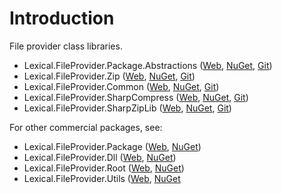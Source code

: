 ﻿# Introduction
File provider class libraries.
* Lexical.FileProvider.Package.Abstractions ([Web](http://lexical.fi/FileProvider/docs/Package/index.html), [NuGet](https://www.nuget.org/packages/Lexical.FileProvider.Package.Abstractions/), [Git](https://github.com/tagcode/Lexical.FileProvider/Lexical.FileProvider.Package.Abstractions/))
* Lexical.FileProvider.Zip ([Web](http://lexical.fi/FileProvider/docs/Zip/index.html), [NuGet](https://www.nuget.org/packages/Lexical.FileProvider.Zip/), [Git](https://github.com/tagcode/Lexical.FileProvider/Lexical.FileProvider.Zip/))
* Lexical.FileProvider.Common ([Web](http://lexical.fi/FileProvider/docs/Common/index.html), [NuGet](https://www.nuget.org/packages/Lexical.FileProvider.Common/), [Git](https://github.com/tagcode/Lexical.FileProvider/Lexical.FileProvider.Common/))
* Lexical.FileProvider.SharpCompress ([Web](http://lexical.fi/FileProvider/docs/SharpCompress/index.html), [NuGet](https://www.nuget.org/packages/Lexical.FileProvider.SharpCompress/), [Git](https://github.com/tagcode/Lexical.FileProvider/Lexical.FileProvider.SharpCompress/))
* Lexical.FileProvider.SharpZipLib ([Web](http://lexical.fi/FileProvider/docs/SharpZipLib/index.html), [NuGet](https://www.nuget.org/packages/Lexical.FileProvider.SharpZipLib/), [Git](https://github.com/tagcode/Lexical.FileProvider/Lexical.FileProvider.SharpZipLib/))

For other commercial packages, see:
* Lexical.FileProvider.Package ([Web](http://lexical.fi/sdk/FileProvider/docs/Package/index.html), [NuGet](https://www.nuget.org/packages/Lexical.FileProvider.Package/))
* Lexical.FileProvider.Dll ([Web](http://lexical.fi/sdk/FileProvider/docs/Dll/index.html), [NuGet](https://www.nuget.org/packages/Lexical.FileProvider.Dll/))
* Lexical.FileProvider.Root ([Web](http://lexical.fi/sdk/FileProvider/docs/root/index.html), [NuGet](https://www.nuget.org/packages/Lexical.FileProvider.Root/))
* Lexical.FileProvider.Utils ([Web](http://lexical.fi/sdk/FileProvider/docs/Utils/index.html), [NuGet](https://www.nuget.org/packages/Lexical.FileProvider.Utils/)
